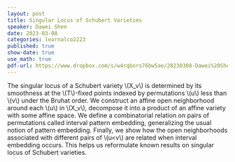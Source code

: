 ```yaml
---
layout: post
title: Singular Locus of Schubert Varieties
speaker: Dawei Shen
date: 2023-03-08
categories: learnalco2223
published: true
show-date: true
use_math: true
pdf-url: https://www.dropbox.com/s/w4rqbors76bw5ae/20230308-Dawei%20Shen_%20Maximal%20singular%20locus%20of%20Schubert%20varieties.pdf?dl=0
---
```

The singular locus of a Schubert variety \\(X_v\\) is determined by its smoothness at the \\(T\\)-fixed points indexed by permutations \\(u\\) less than \\(v\\) under the Bruhat order. We construct an affine open neighborhood around each \\(u\\) in \\(X_v\\), decompose it into a product of an affine variety with some affine space. We define a combinatorial relation on pairs of permutations called interval pattern embedding, generalizing the usual notion of pattern embedding. Finally, we show how the open neighborhoods associated with different pairs of \\(u<v\\) are related when interval embedding occurs. This helps us reformulate known results on singular locus of Schubert varieties.